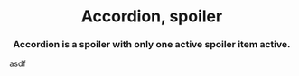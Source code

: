 <h1 align="center">Accordion, spoiler</h1>
<h3 align="center">Accordion is a spoiler with only one active spoiler item active.</h3>

asdf